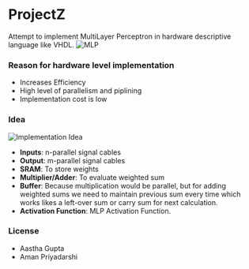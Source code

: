 # ProjectZ
Attempt to implement MultiLayer Perceptron in hardware descriptive language like VHDL.
![MLP](https://upload.wikimedia.org/wikipedia/commons/6/60/ArtificialNeuronModel_english.png)

### Reason for hardware level implementation
- Increases Efficiency
- High level of parallelism and piplining 
- Implementation cost is low

### Idea
![Implementation Idea](http://i.imgur.com/HFaVwVg.png)
- **Inputs**: n-parallel signal cables
- **Output**: m-parallel signal cables
- **SRAM**: To store weights
- **Multiplier/Adder**: To evaluate weighted sum
- **Buffer**: Because multiplication would be parallel, but for adding weighted sums we need to maintain previous sum every time which works likes a left-over sum or carry sum for next calculation.
- **Activation Function**: MLP Activation Function.

### License
- Aastha Gupta
- Aman Priyadarshi
